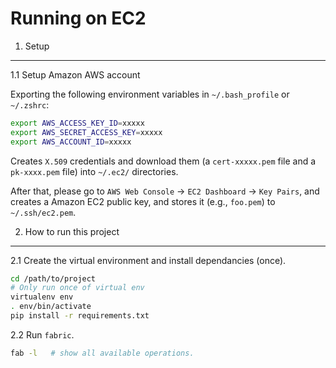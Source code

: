 Running on EC2
======================

1. Setup
----------------------

1.1 Setup Amazon AWS account

Exporting the following environment variables in `~/.bash_profile` or `~/.zshrc`:
```sh
export AWS_ACCESS_KEY_ID=xxxxx
export AWS_SECRET_ACCESS_KEY=xxxxx
export AWS_ACCOUNT_ID=xxxxx
```

Creates `X.509` credentials and download them (a `cert-xxxxx.pem` file and a `pk-xxxx.pem` file) into `~/.ec2/` directories.

After that, please go to `AWS Web Console` -> `EC2 Dashboard` -> `Key Pairs`, and creates a Amazon EC2 public key, and stores it (e.g., `foo.pem`) to `~/.ssh/ec2.pem`.

2. How to run this project
----------------------------

2.1 Create the virtual environment and install dependancies (once).

```sh
cd /path/to/project
# Only run once of virtual env
virtualenv env
. env/bin/activate
pip install -r requirements.txt
```

2.2 Run `fabric`.

```sh
fab -l   # show all available operations.
```
